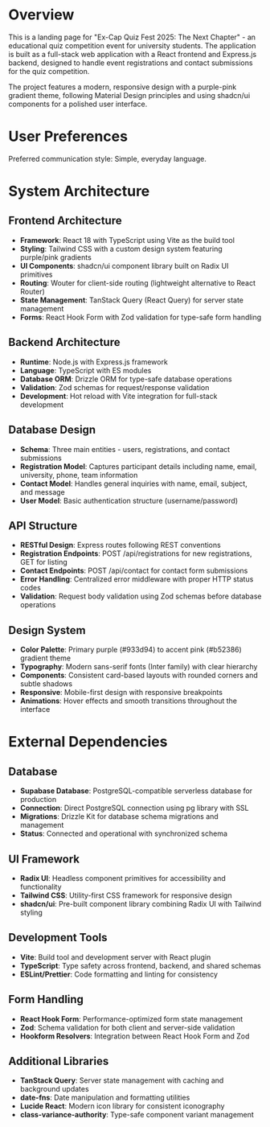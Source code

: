 # Overview

This is a landing page for "Ex-Cap Quiz Fest 2025: The Next Chapter" - an educational quiz competition event for university students. The application is built as a full-stack web application with a React frontend and Express.js backend, designed to handle event registrations and contact submissions for the quiz competition.

The project features a modern, responsive design with a purple-pink gradient theme, following Material Design principles and using shadcn/ui components for a polished user interface.

# User Preferences

Preferred communication style: Simple, everyday language.

# System Architecture

## Frontend Architecture
- **Framework**: React 18 with TypeScript using Vite as the build tool
- **Styling**: Tailwind CSS with a custom design system featuring purple/pink gradients
- **UI Components**: shadcn/ui component library built on Radix UI primitives
- **Routing**: Wouter for client-side routing (lightweight alternative to React Router)
- **State Management**: TanStack Query (React Query) for server state management
- **Forms**: React Hook Form with Zod validation for type-safe form handling

## Backend Architecture
- **Runtime**: Node.js with Express.js framework
- **Language**: TypeScript with ES modules
- **Database ORM**: Drizzle ORM for type-safe database operations
- **Validation**: Zod schemas for request/response validation
- **Development**: Hot reload with Vite integration for full-stack development

## Database Design
- **Schema**: Three main entities - users, registrations, and contact submissions
- **Registration Model**: Captures participant details including name, email, university, phone, team information
- **Contact Model**: Handles general inquiries with name, email, subject, and message
- **User Model**: Basic authentication structure (username/password)

## API Structure
- **RESTful Design**: Express routes following REST conventions
- **Registration Endpoints**: POST /api/registrations for new registrations, GET for listing
- **Contact Endpoints**: POST /api/contact for contact form submissions
- **Error Handling**: Centralized error middleware with proper HTTP status codes
- **Validation**: Request body validation using Zod schemas before database operations

## Design System
- **Color Palette**: Primary purple (#933d94) to accent pink (#b52386) gradient theme
- **Typography**: Modern sans-serif fonts (Inter family) with clear hierarchy
- **Components**: Consistent card-based layouts with rounded corners and subtle shadows
- **Responsive**: Mobile-first design with responsive breakpoints
- **Animations**: Hover effects and smooth transitions throughout the interface

# External Dependencies

## Database
- **Supabase Database**: PostgreSQL-compatible serverless database for production
- **Connection**: Direct PostgreSQL connection using pg library with SSL
- **Migrations**: Drizzle Kit for database schema migrations and management
- **Status**: Connected and operational with synchronized schema

## UI Framework
- **Radix UI**: Headless component primitives for accessibility and functionality
- **Tailwind CSS**: Utility-first CSS framework for responsive design
- **shadcn/ui**: Pre-built component library combining Radix UI with Tailwind styling

## Development Tools
- **Vite**: Build tool and development server with React plugin
- **TypeScript**: Type safety across frontend, backend, and shared schemas
- **ESLint/Prettier**: Code formatting and linting for consistency

## Form Handling
- **React Hook Form**: Performance-optimized form state management
- **Zod**: Schema validation for both client and server-side validation
- **Hookform Resolvers**: Integration between React Hook Form and Zod

## Additional Libraries
- **TanStack Query**: Server state management with caching and background updates
- **date-fns**: Date manipulation and formatting utilities
- **Lucide React**: Modern icon library for consistent iconography
- **class-variance-authority**: Type-safe component variant management